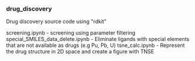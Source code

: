 ### drug_discovery
Drug discovery source code using "rdkit"

screening.ipynb - screening using parameter filtering
special_SMILES_data_delete.ipynb - Eliminate ligands with special elements that are not available as drugs (e.g Pu, Pb, U)
tsne_calc.ipynb - Represent the drug structure in 2D space and create a figure with TNSE
